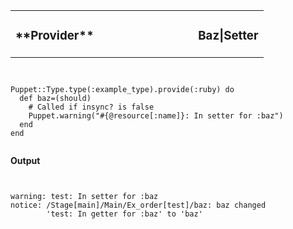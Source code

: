 <table width=100%>
  <tr>
    <td style="text-align: left"><h3>
        **Provider**
    </h3></td>
    <td width=65% style="text-align: right"><h3>
        Baz|Setter
    </h3></td>
  </tr>
</table>

<pre><code data-trim class="ruby">

Puppet::Type.type(:example_type).provide(:ruby) do
  def baz=(should)
    # Called if insync? is false
    Puppet.warning("#{@resource[:name]}: In setter for :baz")
  end
end

</code></pre>

**Output**

<pre><code data-trim class="ruby">

warning: test: In setter for :baz
notice: /Stage[main]/Main/Ex_order[test]/baz: baz changed
        'test: In getter for :baz' to 'baz'

</code></pre>
